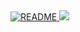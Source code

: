 <a href="https://github.com/aym-n/">
  <picture>
    <source media="(prefers-color-scheme: dark)" srcset="https://github.com/aym-n/readmetest/blob/master/dark_mode.svg">
    <img alt="README" srcset="https://github.com/aym-n/readmetest/blob/master/light_mode.svg">
  </picture>
  <img src="https://u8views.com/api/v1/github/profiles/115135407/views/day-week-month-total-count.svg" >
</a>
